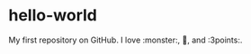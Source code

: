 hello-world
===========

My first repository on GitHub.
I love :monster:, :basketball:, and :3points:.
